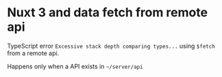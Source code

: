 # Nuxt 3 and data fetch from remote api

TypeScript error `Excessive stack depth comparing types...` using `$fetch` from a remote api.

Happens only when a API exists in `~/server/api`
